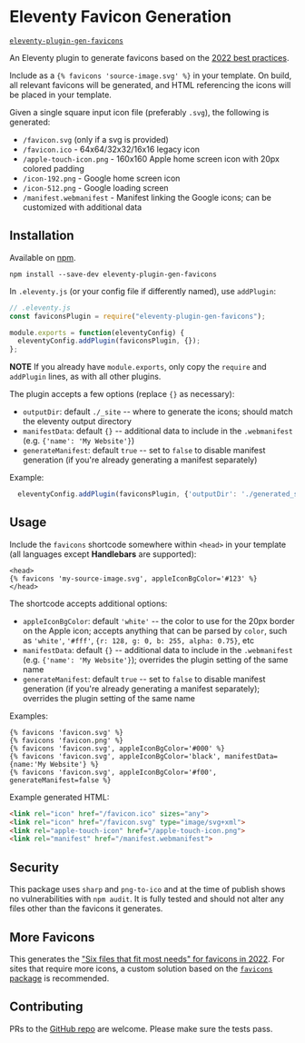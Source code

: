 # Eleventy Favicon Generation

[`eleventy-plugin-gen-favicons`](https://www.npmjs.com/package/eleventy-plugin-gen-favicons)

An Eleventy plugin to generate favicons based on the [2022 best practices](https://evilmartians.com/chronicles/how-to-favicon-in-2021-six-files-that-fit-most-needs).

Include as a `{% favicons 'source-image.svg' %}` in your template.  On build, all relevant favicons will be generated, and HTML referencing the icons will be placed in your template.

Given a single square input icon file (preferably `.svg`), the following is generated:
- `/favicon.svg` (only if a svg is provided)
- `/favicon.ico` - 64x64/32x32/16x16 legacy icon
- `/apple-touch-icon.png` - 160x160 Apple home screen icon with 20px colored padding
- `/icon-192.png` - Google home screen icon
- `/icon-512.png` - Google loading screen
- `/manifest.webmanifest` - Manifest linking the Google icons; can be customized with additional data

## Installation

Available on [npm](https://www.npmjs.com/package/eleventy-plugin-gen-favicons).

```
npm install --save-dev eleventy-plugin-gen-favicons
```

In `.eleventy.js` (or your config file if differently named), use `addPlugin`:

```js
// .eleventy.js
const faviconsPlugin = require("eleventy-plugin-gen-favicons");

module.exports = function(eleventyConfig) {
  eleventyConfig.addPlugin(faviconsPlugin, {});
};
```

**NOTE** If you already have `module.exports`, only copy the `require` and `addPlugin` lines, as with all other plugins.

The plugin accepts a few options (replace `{}` as necessary):
- `outputDir`: default `./_site` -- where to generate the icons; should match the eleventy output directory
- `manifestData`: default `{}` -- additional data to include in the `.webmanifest` (e.g. `{'name': 'My Website'}`)
- `generateManifest`: default `true` -- set to `false` to disable manifest generation (if you're already generating a manifest separately)

Example:

```js
  eleventyConfig.addPlugin(faviconsPlugin, {'outputDir': './generated_site', 'manifestData': {'name': 'My Website'}});
```

## Usage

Include the `favicons` shortcode somewhere within `<head>` in your template (all languages except **Handlebars** are supported):

```njk
<head>
{% favicons 'my-source-image.svg', appleIconBgColor='#123' %}
</head>
```

The shortcode accepts additional options:
- `appleIconBgColor`: default `'white'` -- the color to use for the 20px border on the Apple icon; accepts anything that can be parsed by `color`, such as `'white'`, `'#fff'`, `{r: 128, g: 0, b: 255, alpha: 0.75}`, etc
- `manifestData`: default `{}` -- additional data to include in the `.webmanifest` (e.g. `{'name': 'My Website'}`); overrides the plugin setting of the same name
- `generateManifest`: default `true` -- set to `false` to disable manifest generation (if you're already generating a manifest separately); overrides the plugin setting of the same name

Examples:

```njk
{% favicons 'favicon.svg' %}
{% favicons 'favicon.png' %}
{% favicons 'favicon.svg', appleIconBgColor='#000' %}
{% favicons 'favicon.svg', appleIconBgColor='black', manifestData={name:'My Website'} %}
{% favicons 'favicon.svg', appleIconBgColor='#f00', generateManifest=false %}
```

Example generated HTML:

```html
<link rel="icon" href="/favicon.ico" sizes="any">
<link rel="icon" href="/favicon.svg" type="image/svg+xml">
<link rel="apple-touch-icon" href="/apple-touch-icon.png">
<link rel="manifest" href="/manifest.webmanifest">
```

## Security

This package uses `sharp` and `png-to-ico` and at the time of publish shows no vulnerabilities with `npm audit`.  It is fully tested and should not alter any files other than the favicons it generates.

## More Favicons

This generates the ["Six files that fit most needs" for favicons in 2022](https://evilmartians.com/chronicles/how-to-favicon-in-2021-six-files-that-fit-most-needs).  For sites that require more icons, a custom solution based on the [`favicons` package](https://www.npmjs.com/package/favicons) is recommended.

## Contributing

PRs to the [GitHub repo](https://github.com/NJAldwin/eleventy-plugin-gen-favicons) are welcome.  Please make sure the tests pass.
